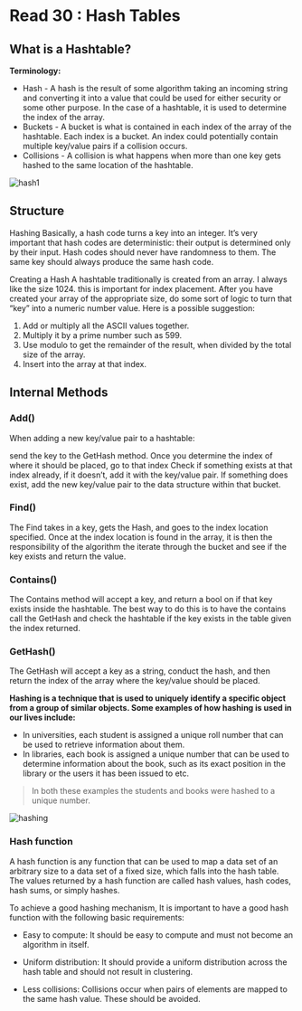 # Read 30 : Hash Tables

## What is a Hashtable?

**Terminology:**

- Hash - A hash is the result of some algorithm taking an incoming string and converting it into a value that could be used for either security or some other purpose. In the case of a hashtable, it is used to determine the index of the array.
- Buckets - A bucket is what is contained in each index of the array of the hashtable. Each index is a bucket. An index could potentially contain multiple key/value pairs if a collision occurs.
- Collisions - A collision is what happens when more than one key gets hashed to the same location of the hashtable.

![hash1](https://miro.medium.com/max/1400/1*l9eCykFTYwvLZgy62id5Ag.png)

## Structure

Hashing
Basically, a hash code turns a key into an integer. It’s very important that hash codes are deterministic: their output is determined only by their input. Hash codes should never have randomness to them. The same key should always produce the same hash code.

Creating a Hash
A hashtable traditionally is created from an array. I always like the size 1024. this is important for index placement. After you have created your array of the appropriate size, do some sort of logic to turn that “key” into a numeric number value. Here is a possible suggestion:

1. Add or multiply all the ASCII values together.
2. Multiply it by a prime number such as 599.
3. Use modulo to get the remainder of the result, when divided by the total size of the array.
4. Insert into the array at that index.

## Internal Methods

### Add()

When adding a new key/value pair to a hashtable:

send the key to the GetHash method.
Once you determine the index of where it should be placed, go to that index
Check if something exists at that index already, if it doesn’t, add it with the key/value pair.
If something does exist, add the new key/value pair to the data structure within that bucket.

### Find()

The Find takes in a key, gets the Hash, and goes to the index location specified. Once at the index location is found in the array, it is then the responsibility of the algorithm the iterate through the bucket and see if the key exists and return the value.

### Contains()

The Contains method will accept a key, and return a bool on if that key exists inside the hashtable. The best way to do this is to have the contains call the GetHash and check the hashtable if the key exists in the table given the index returned.

### GetHash()

The GetHash will accept a key as a string, conduct the hash, and then return the index of the array where the key/value should be placed.

**Hashing is a technique that is used to uniquely identify a specific object from a group of similar objects. Some examples of how hashing is used in our lives include:**

- In universities, each student is assigned a unique roll number that can be used to retrieve information about them.
- In libraries, each book is assigned a unique number that can be used to determine information about the book, such as its exact position in the library or the users it has been issued to etc.

> In both these examples the students and books were hashed to a unique number.

![hashing](https://he-s3.s3.amazonaws.com/media/uploads/dda3e36.jpg)

### Hash function

A hash function is any function that can be used to map a data set of an arbitrary size to a data set of a fixed size, which falls into the hash table. The values returned by a hash function are called hash values, hash codes, hash sums, or simply hashes.

To achieve a good hashing mechanism, It is important to have a good hash function with the following basic requirements:

- Easy to compute: It should be easy to compute and must not become an algorithm in itself.

- Uniform distribution: It should provide a uniform distribution across the hash table and should not result in clustering.

- Less collisions: Collisions occur when pairs of elements are mapped to the same hash value. These should be avoided.